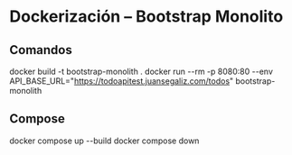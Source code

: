 # Dockerización – Bootstrap Monolito

## Comandos
docker build -t bootstrap-monolith .
docker run --rm -p 8080:80 --env API_BASE_URL="https://todoapitest.juansegaliz.com/todos" bootstrap-monolith

## Compose
docker compose up --build
docker compose down
